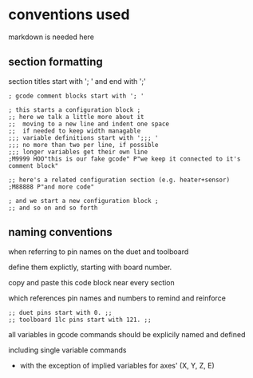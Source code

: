 # conventions used 

markdown is needed here

## section formatting

section titles start with '; ' and end with ';'
 ```
; gcode comment blocks start with '; '

; this starts a configuration block ; 
;; here we talk a little more about it
;;  moving to a new line and indent one space
;;  if needed to keep width managable
;;; variable definitions start with ';;; '
;;; no more than two per line, if possible
;;; longer variables get their own line
;M9999 HOO"this is our fake gcode" P"we keep it connected to it's comment block"

;; here's a related configuration section (e.g. heater+sensor)
;M88888 P"and more code"

; and we start a new configuration block ; 
;; and so on and so forth
```
## naming conventions

when referring to pin names on the duet and toolboard

define them explictly, starting with board number.

copy and paste this code block near every section 

which references pin names and numbers to remind and reinforce
```
;; duet pins start with 0. ;;
;; toolboard 1lc pins start with 121. ;;
```
all variables in gcode commands should be explicily named and defined

including single variable commands

 - with the exception of implied variables for axes' (X, Y, Z, E)

